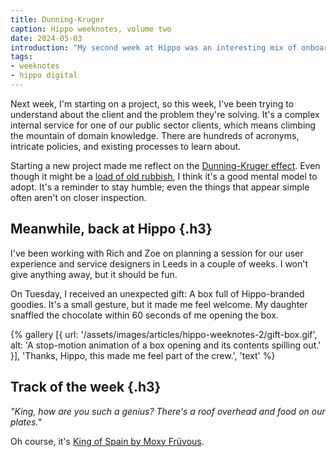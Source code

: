 ```yaml
---
title: Dunning-Kruger
caption: Hippo weeknotes, volume two
date: 2024-05-03
introduction: "My second week at Hippo was an interesting mix of onboarding, internal projects and learning about upcoming client work"
tags:
- weeknotes
- hippo digital
---
```


Next week, I'm starting on a project, so this week, I've been trying to understand about the client and the problem they're solving. It's a complex internal service for one of our public sector clients, which means climbing the mountain of domain knowledge. There are hundreds of acronyms, intricate policies, and existing processes to learn about. 

Starting a new project made me reflect on the [Dunning-Kruger effect](https://en.wikipedia.org/wiki/Dunning%E2%80%93Kruger_effect). Even though it might be a [load of old rubbish](https://skepchick.org/2020/10/the-dunning-kruger-effect-misunderstood-misrepresented-overused-and-non-existent/), I think it's a good mental model to adopt. It's a reminder to stay humble; even the things that appear simple often aren't on closer inspection.


## Meanwhile, back at Hippo {.h3}
I've been working with Rich and Zoe on planning a session for our user experience and service designers in Leeds in a couple of weeks. I won't give anything away, but it should be fun. 

On Tuesday, I received an unexpected gift: A box full of Hippo-branded goodies. It's a small gesture, but it made me feel welcome. My daughter snaffled the chocolate within 60 seconds of me opening the box. 

{% gallery 
[{
  url: '/assets/images/articles/hippo-weeknotes-2/gift-box.gif',
  alt: 'A stop-motion animation of a box opening and its contents spilling out.'
}],
'Thanks, Hippo, this made me feel part of the crew.',
'text'
%}

## Track of the week {.h3}
*"King, how are you such a genius? There's a roof overhead and food on our plates."* 

Oh course, it's [King of Spain by Moxy Früvous](https://open.spotify.com/track/5vR8SxKag92OZSuWXZdXFN?si=4b0d1bf0623e4cc3). 